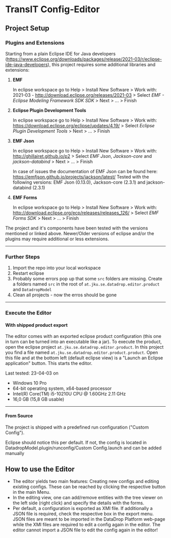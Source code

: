 # TransIT Config-Editor

## Project Setup

### Plugins and Extensions
Starting from a plain Eclipse IDE for Java developers (https://www.eclipse.org/downloads/packages/release/2021-03/r/eclipse-ide-java-developers), this project requires some additional libraries and extensions:

1. **EMF**
   
   In eclipse workspace go to Help > Install New Software > Work with: 2021-03 - http://download.eclipse.org/releases/2021-03 > Select *EMF - Eclipse Modeling Framework SDK SDK* > Next > ... > Finish
2. **Eclipse Plugin Development Tools**

   In eclipse workspace go to Help > Install New Software > Work with: https://download.eclipse.org/eclipse/updates/4.19/ > Select *Eclipse Plugin Development Tools* > Next > ... > Finish
3. **EMF Json**

   In eclipse workspace go to Help > Install New Software > Work with: http://ghillairet.github.io/p2 > Select *EMF Json*, *Jackson-core* and *jackson-databind* > Next > ... > Finish

   In case of issues the documentation of EMF Json can be found here: https://emfjson.github.io/projects/jackson/latest/
   Tested with the following versions: EMF Json (0.13.0), Jackson-core (2.3.1) and jackson-databind (2.3.1)
4. **EMF Forms**

   In eclipse workspace go to Help > Install New Software > Work with: http://download.eclipse.org/ecp/releases/releases_126/ > Select *EMF Forms SDK* > Next > ... > Finish

The project and it's components have been tested with the versions mentioned or linked above. Newer/Older versions of eclipse and/or the plugins may require additional or less extensions.

___
### Further Steps
1. Import the repo into your local workspace
2. Restart eclipse
3. Probably some errors pop up that some ```src``` folders are missing. Create a folders named ```src``` in the root of ```at.jku.se.datadrop.editor.product``` and ```DatadropModel```
4. Clean all projects - now the erros should be gone
___
### Execute the Editor
#### With shipped product export
The editor comes with an exported eclipse product configuration (this one in turn can be turned into an executable like a jar).
To execute the product, open the eclipse project ```at.jku.se.datadrop.editor.product```. In this project you find a file named ```at.jku.se.datadrop.editor.product.product```. Open this file and at the bottom left (default eclipse view) is a "Launch an Eclipse application" button.
This starts the editor.

Last tested: 23-04-03 on
- Windows 10 Pro
- 64-bit operating system, x64-based processor
- Intel(R) Core(TM) i5-10210U CPU @ 1.60GHz   2.11 GHz
- 16,0 GB (15,8 GB usable)
___
#### From Source
The project is shipped with a predefined run configuration ("Custom Config"). 

Eclipse should notice this per default. If not, the config is located in DatadropModel.plugin/runconfig/Custom Config.launch and can be added manually

## How to use the Editor
* The editor yields two main features: Creating new configs and editing existing configs. These can be reached by clicking the respective button in the main Menu.
* In the editing view, one can add/remove entities with the tree viewer on the left side (right click) and specify the details with the forms.
* Per default, a configuration is exported as XMI file. If additionally a JSON file is required, check the respective box in the export menu. JSON files are meant to be imported in the DataDrop Platform web-page while the XMI files are required to edit a config again in the editor. The editor cannot import a JSON file to edit the config again in the editor!
